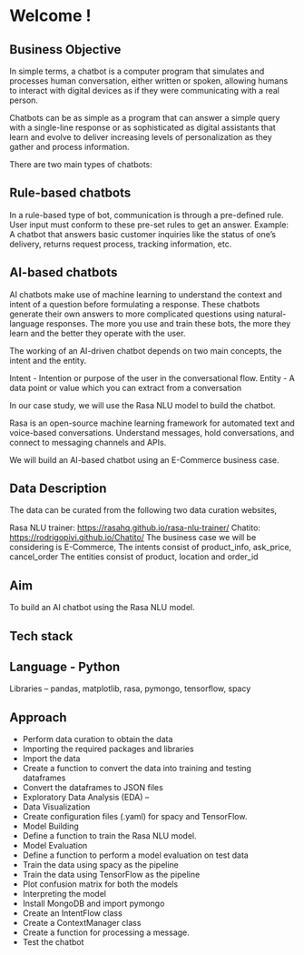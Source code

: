 # Welcome !

## Business Objective

 

In simple terms, a chatbot is a computer program that simulates and processes human conversation, either written or spoken, allowing humans to interact with digital devices as if they were communicating with a real person.

Chatbots can be as simple as a program that can answer a simple query with a single-line response or as sophisticated as digital assistants that learn and evolve to deliver increasing levels of personalization as they gather and process information.

 

There are two main types of chatbots:

 

## Rule-based chatbots 
In a rule-based type of bot, communication is through a pre-defined rule. User input must conform to these pre-set rules to get an answer. Example: A chatbot that answers basic customer inquiries like the status of one’s delivery, returns request process, tracking information, etc. 

 

## AI-based chatbots
AI chatbots make use of machine learning to understand the context and intent of a question before formulating a response. These chatbots generate their own answers to more complicated questions using natural-language responses. The more you use and train these bots, the more they learn and the better they operate with the user.

 

The working of an AI-driven chatbot depends on two main concepts, the intent and the entity. 

Intent - Intention or purpose of the user in the conversational flow.
Entity - A data point or value which you can extract from a conversation
 

In our case study, we will use the Rasa NLU model to build the chatbot.

Rasa is an open-source machine learning framework for automated text and voice-based conversations. Understand messages, hold conversations, and connect to messaging channels and APIs.

 

We will build an AI-based chatbot using an E-Commerce business case.

## Data Description 

 

The data can be curated from the following two data curation websites,

Rasa NLU trainer: https://rasahq.github.io/rasa-nlu-trainer/
Chatito: https://rodrigopivi.github.io/Chatito/
The business case we will be considering is E-Commerce,
The intents consist of product_info, ask_price, cancel_order
The entities consist of product, location and order_id
 

 

## Aim

 

To build an AI chatbot using the Rasa NLU model.

 

 

## Tech stack

 

## Language - Python

Libraries – pandas, matplotlib, rasa, pymongo, tensorflow, spacy

 

 

## Approach

 

* Perform data curation to obtain the data
* Importing the required packages and libraries
* Import the data
* Create a function to convert the data into training and testing dataframes
* Convert the dataframes to JSON files
* Exploratory Data Analysis (EDA) –
* Data Visualization
* Create configuration files (.yaml) for spacy and TensorFlow.
* Model Building
* Define a function to train the Rasa NLU model.
* Model Evaluation
* Define a function to perform a model evaluation on test data
* Train the data using spacy as the pipeline
* Train the data using TensorFlow as the pipeline
* Plot confusion matrix for both the models
* Interpreting the model
* Install MongoDB and import pymongo
* Create an IntentFlow class
* Create a ContextManager class
* Create a function for processing a message.
* Test the chatbot


